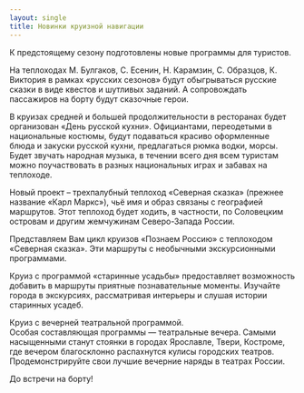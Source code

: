 ```yaml
---
layout: single
title: Новинки круизной навигации
---
```



<p>К предстоящему сезону подготовлены новые программы для туристов.</p> <p>На теплоходах М. Булгаков, С. Есенин, Н. Карамзин, С. Образцов, К. Виктория в рамках «русских сезонов» будут обыгрываться русские сказки в виде квестов и шутливых заданий. А сопровождать пассажиров на борту будут сказочные герои.</p> <p>В круизах средней и большей продолжительности в ресторанах будет организован &#171;День русской кухни&#187;. Официантами, переодетыми в национальные костюмы, будут подаваться красиво оформленные блюда и закуски русской кухни, предлагаться рюмка водки, морсы. Будет звучать народная музыка, в течении всего дня всем туристам можно поучаствовать в разных национальных играх и забавах на теплоходе.</p> <p>Новый проект – трехпалубный теплоход «Северная сказка» (прежнее название «Карл Маркс»), чьё имя и образ связаны с географией маршрутов. Этот теплоход будет ходить, в частности, по Соловецким островам и другим жемчужинам Северо-Запада России.</p> <p>Представляем Вам цикл круизов &#171;Познаем Россию&#187; с теплоходом &#171;Северная сказка&#187;. Эти маршруты с необычными экскурсионными программами.</p> <p>Круиз с программой &#171;старинные усадьбы&#187; предоставляет возможность добавить в маршруты приятные познавательные моменты. Изучайте города в экскурсиях, рассматривая интерьеры и слушая истории старинных усадеб.</p> <p>Круиз с вечерней театральной программой.<br /> Особая составляющая программы &#8212; театральные вечера. Самыми насыщенными станут стоянки в городах Ярославле, Твери, Костроме, где вечером благосклонно распахнутся кулисы городских театров.<br /> Продемонстрируйте свои лучшие вечерние наряды в театрах  России.</p> <p>До встречи на борту!</p>

